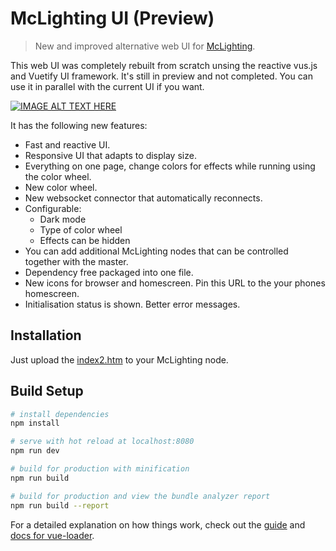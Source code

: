 # McLighting UI (Preview)

> New and improved alternative web UI for [McLighting](https://github.com/toblum/McLighting).

This web UI was completely rebuilt from scratch unsing the reactive vus.js and Vuetify UI framework. It's still in preview and not completed. You can use it in parallel with the current UI if you want.

[![IMAGE ALT TEXT HERE](https://img.youtube.com/vi/lryDPMA2qpY/0.jpg)](https://www.youtube.com/watch?v=lryDPMA2qpY)

It has the following new features:
* Fast and reactive UI.
* Responsive UI that adapts to display size.
* Everything on one page, change colors for effects while running using the color wheel.
* New color wheel.
* New websocket connector that automatically reconnects.
* Configurable:
  * Dark mode
  * Type of color wheel
  * Effects can be hidden
* You can add additional McLighting nodes that can be controlled together with the master.
* Dependency free packaged into one file.
* New icons for browser and homescreen. Pin this URL to the your phones homescreen.
* Initialisation status is shown. Better error messages.

## Installation

Just upload the [index2.htm](https://github.com/toblum/McLightingUI/blob/master/dist/index2.htm) to your McLighting node.

## Build Setup

``` bash
# install dependencies
npm install

# serve with hot reload at localhost:8080
npm run dev

# build for production with minification
npm run build

# build for production and view the bundle analyzer report
npm run build --report
```

For a detailed explanation on how things work, check out the [guide](http://vuejs-templates.github.io/webpack/) and [docs for vue-loader](http://vuejs.github.io/vue-loader).

